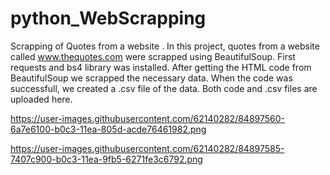 # python_WebScrapping
Scrapping of Quotes from a website .
In this project, quotes from a website called www.thequotes.com were scrapped using BeautifulSoup.
First requests and bs4 library was installed.
After getting the HTML code from BeautifulSoup we scrapped the necessary data.
When the code was successfull, we created a .csv file of the data.
Both code and .csv files are uploaded here.

https://user-images.githubusercontent.com/62140282/84897560-6a7e6100-b0c3-11ea-805d-acde76461982.png

https://user-images.githubusercontent.com/62140282/84897585-7407c900-b0c3-11ea-9fb5-6271fe3c6792.png
